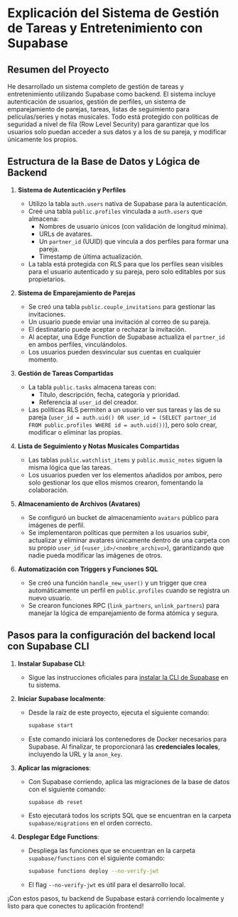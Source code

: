 # Explicación del Sistema de Gestión de Tareas y Entretenimiento con Supabase

## Resumen del Proyecto
He desarrollado un sistema completo de gestión de tareas y entretenimiento utilizando Supabase como backend. El sistema incluye autenticación de usuarios, gestión de perfiles, un sistema de emparejamiento de parejas, tareas, listas de seguimiento para películas/series y notas musicales. Todo está protegido con políticas de seguridad a nivel de fila (Row Level Security) para garantizar que los usuarios solo puedan acceder a sus datos y a los de su pareja, y modificar únicamente los propios.

## Estructura de la Base de Datos y Lógica de Backend
1.  **Sistema de Autenticación y Perfiles**
    *   Utilizo la tabla `auth.users` nativa de Supabase para la autenticación.
    *   Creé una tabla `public.profiles` vinculada a `auth.users` que almacena:
        *   Nombres de usuario únicos (con validación de longitud mínima).
        *   URLs de avatares.
        *   Un `partner_id` (UUID) que vincula a dos perfiles para formar una pareja.
        *   Timestamp de última actualización.
    *   La tabla está protegida con RLS para que los perfiles sean visibles para el usuario autenticado y su pareja, pero solo editables por sus propietarios.

2.  **Sistema de Emparejamiento de Parejas**
    *   Se creó una tabla `public.couple_invitations` para gestionar las invitaciones.
    *   Un usuario puede enviar una invitación al correo de su pareja.
    *   El destinatario puede aceptar o rechazar la invitación.
    *   Al aceptar, una Edge Function de Supabase actualiza el `partner_id` en ambos perfiles, vinculándolos.
    *   Los usuarios pueden desvincular sus cuentas en cualquier momento.

3.  **Gestión de Tareas Compartidas**
    *   La tabla `public.tasks` almacena tareas con:
        *   Título, descripción, fecha, categoría y prioridad.
        *   Referencia al `user_id` del creador.
    *   Las políticas RLS permiten a un usuario ver sus tareas y las de su pareja (`user_id = auth.uid() OR user_id = (SELECT partner_id FROM public.profiles WHERE id = auth.uid())`), pero solo crear, modificar o eliminar las propias.

4.  **Lista de Seguimiento y Notas Musicales Compartidas**
    *   Las tablas `public.watchlist_items` y `public.music_notes` siguen la misma lógica que las tareas.
    *   Los usuarios pueden ver los elementos añadidos por ambos, pero solo gestionar los que ellos mismos crearon, fomentando la colaboración.

5.  **Almacenamiento de Archivos (Avatares)**
    *   Se configuró un bucket de almacenamiento `avatars` público para imágenes de perfil.
    *   Se implementaron políticas que permiten a los usuarios subir, actualizar y eliminar avatares únicamente dentro de una carpeta con su propio `user_id` (`<user_id>/<nombre_archivo>`), garantizando que nadie pueda modificar las imágenes de otros.

6.  **Automatización con Triggers y Funciones SQL**
    *   Se creó una función `handle_new_user()` y un trigger que crea automáticamente un perfil en `public.profiles` cuando se registra un nuevo usuario.
    *   Se crearon funciones RPC (`link_partners`, `unlink_partners`) para manejar la lógica de emparejamiento de forma atómica y segura.

## Pasos para la configuración del backend local con Supabase CLI

1.  **Instalar Supabase CLI**:
    *   Sigue las instrucciones oficiales para [instalar la CLI de Supabase](https://supabase.com/docs/guides/cli) en tu sistema.

2.  **Iniciar Supabase localmente**:
    *   Desde la raíz de este proyecto, ejecuta el siguiente comando:
        ```bash
        supabase start
        ```
    *   Este comando iniciará los contenedores de Docker necesarios para Supabase. Al finalizar, te proporcionará las **credenciales locales**, incluyendo la URL y la `anon_key`.

3.  **Aplicar las migraciones**:
    *   Con Supabase corriendo, aplica las migraciones de la base de datos con el siguiente comando:
        ```bash
        supabase db reset
        ```
    *   Esto ejecutará todos los scripts SQL que se encuentran en la carpeta `supabase/migrations` en el orden correcto.

4. **Desplegar Edge Functions**:
   * Despliega las funciones que se encuentran en la carpeta `supabase/functions` con el siguiente comando:
     ```bash
     supabase functions deploy --no-verify-jwt
     ```
   * El flag `--no-verify-jwt` es útil para el desarrollo local.

¡Con estos pasos, tu backend de Supabase estará corriendo localmente y listo para que conectes tu aplicación frontend!
